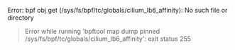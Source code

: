 Error: bpf obj get (/sys/fs/bpf/tc/globals/cilium_lb6_affinity): No such file or directory
> Error while running 'bpftool map dump pinned /sys/fs/bpf/tc/globals/cilium_lb6_affinity':  exit status 255

